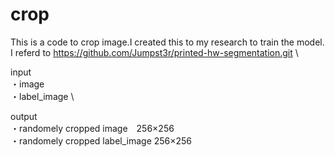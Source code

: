 # crop

This is a code to crop image.I created this to my research to train the model. \
I referd to https://github.com/Jumpst3r/printed-hw-segmentation.git \

input \
・image \
・label_image \

output \
・randomely cropped image　256×256 \
・randomely cropped label_image 256×256

